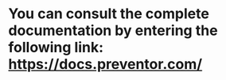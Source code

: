 # You can consult the complete documentation by entering the following link: https://docs.preventor.com/
